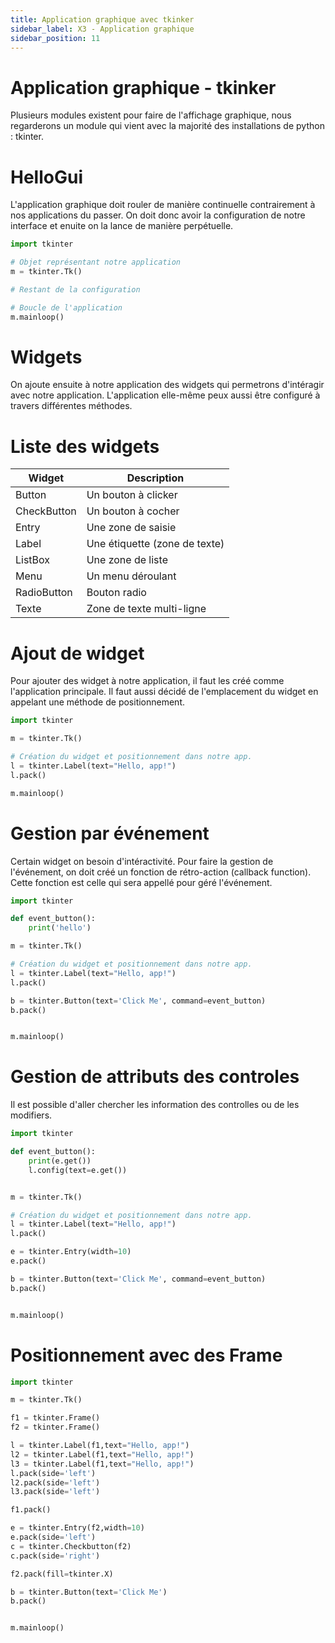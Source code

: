 ```yaml
---
title: Application graphique avec tkinker
sidebar_label: X3 - Application graphique
sidebar_position: 11
---
```


# Application graphique - tkinker

Plusieurs modules existent pour faire de l'affichage graphique, nous regarderons un module qui vient avec la majorité des installations de python : tkinter.

# HelloGui

L'application graphique doit rouler de manière continuelle contrairement à nos applications du passer. On doit donc avoir la configuration de notre interface et enuite on la lance de manière perpétuelle.

```python
import tkinter

# Objet représentant notre application
m = tkinter.Tk()

# Restant de la configuration

# Boucle de l'application
m.mainloop()
```

# Widgets

On ajoute ensuite à notre application des widgets qui permetrons d'intéragir avec notre application. L'application elle-même peux aussi être configuré à travers différentes méthodes.

# Liste des widgets

| Widget      | Description                   |
|-------------|-------------------------------|
| Button      | Un bouton à clicker           |
| CheckButton | Un bouton à cocher            |
| Entry       | Une zone de saisie            |
| Label       | Une étiquette (zone de texte) |
| ListBox     | Une zone de liste             |
| Menu        | Un menu déroulant             |
| RadioButton | Bouton radio                  |
| Texte       | Zone de texte multi-ligne     |

# Ajout de widget

Pour ajouter des widget à notre application, il faut les créé comme l'application principale. Il faut aussi décidé de l'emplacement du widget en appelant une méthode de positionnement.

```python
import tkinter

m = tkinter.Tk()

# Création du widget et positionnement dans notre app.
l = tkinter.Label(text="Hello, app!")
l.pack()

m.mainloop()
```

# Gestion par événement

Certain widget on besoin d'intéractivité. Pour faire la gestion de l'événement, on doit créé un fonction de rétro-action (callback function). Cette fonction est celle qui sera appellé pour géré l'événement.

```python
import tkinter

def event_button():
    print('hello')

m = tkinter.Tk()

# Création du widget et positionnement dans notre app.
l = tkinter.Label(text="Hello, app!")
l.pack()

b = tkinter.Button(text='Click Me', command=event_button)
b.pack()


m.mainloop()
```

# Gestion de attributs des controles

Il est possible d'aller chercher les information des controlles ou de les modifiers.

```python
import tkinter

def event_button():
    print(e.get())
    l.config(text=e.get())


m = tkinter.Tk()

# Création du widget et positionnement dans notre app.
l = tkinter.Label(text="Hello, app!")
l.pack()

e = tkinter.Entry(width=10)
e.pack()

b = tkinter.Button(text='Click Me', command=event_button)
b.pack()


m.mainloop()
```

# Positionnement avec des Frame

```python
import tkinter

m = tkinter.Tk()

f1 = tkinter.Frame()
f2 = tkinter.Frame()

l = tkinter.Label(f1,text="Hello, app!")
l2 = tkinter.Label(f1,text="Hello, app!")
l3 = tkinter.Label(f1,text="Hello, app!")
l.pack(side='left')
l2.pack(side='left')
l3.pack(side='left')

f1.pack()

e = tkinter.Entry(f2,width=10)
e.pack(side='left')
c = tkinter.Checkbutton(f2)
c.pack(side='right')

f2.pack(fill=tkinter.X)

b = tkinter.Button(text='Click Me')
b.pack()


m.mainloop()
```
